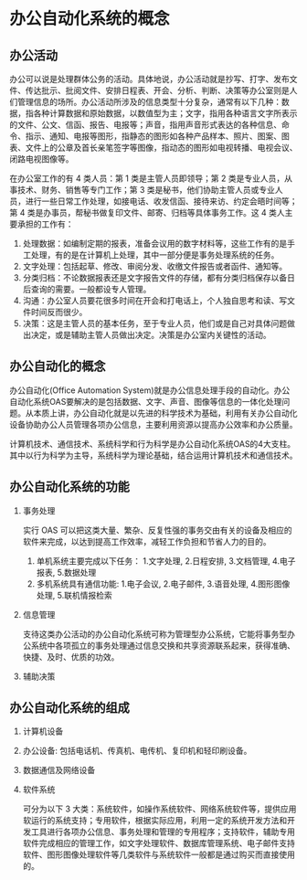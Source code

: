 
# 办公自动化系统的概念

## 办公活动

办公可以说是处理群体公务的活动。具体地说，办公活动就是抄写、打字、发布文件、传达批示、批阅文件、安排日程表、开会、分析、判断、决策等办公室则是人们管理信息的场所。办公活动所涉及的信息类型十分复杂，通常有以下几种：数据，指各种计算数据和原始数据，以数值型为主；文字，指用各种语言文字所表示的文件、公文、信函、报告、电报等；声音，指用声音形式表达的各种信息、命令、指示、通知、电报等图形，指静态的图形如各种产品样本、照片、图案、图表、文件上的公章及首长亲笔签字等图像，指动态的图形如电视转播、电视会议、闭路电视图像等。

在办公室工作的有 4 类人员：第 1 类是主管人员即领导；第 2 类是专业人员，从事技术、财务、销售等专门工作；第 3 类是秘书，他们协助主管人员或专业人员，进行一些日常工作处理，如接电话、收发信函、接待来访、约定会晤时间等；第 4 类是办事员，帮秘书做复印文件、邮寄、归档等具体事务工作。这 4 类人主要承担的工作有：

1. 处理数据：如编制定期的报表，准备会议用的数字材料等，这些工作有的是手工处理，有的是在计算机上处理，其中一部分便是事务处理系统的任务。
2. 文字处理：包括起草、修改、审阅分发、收缴文件报告或者函件、通知等。
3. 分类归档：不论数据报表还是文字报告文件的存储，都有分类归档保存以备日后查询的需要。一般都设专人管理。
4. 沟通：办公室人员要花很多时间在开会和打电话上，个人独自思考和读、写文件时间反而很少。
5. 决策：这是主管人员的基本任务，至于专业人员，他们或是自己对具体问题做出决定，或是辅助主管人员做出决定。决策是办公室内关键性的活动。

## 办公自动化的概念

办公自动化(Office Automation System)就是办公信息处理手段的自动化。办公自动化系统OAS要解决的是包括数据、文字、声音、图像等信息的一体化处理问题。从本质上讲，办公自动化就是以先进的科学技术为基础，利用有关办公自动化设备协助办公人员管理各项办公信息，主要利用资源以提高办公效率和办公质量。

计算机技术、通信技术、系统科学和行为科学是办公自动化系统OAS的4大支柱。其中以行为科学为主导，系统科学为理论基础，结合运用计算机技术和通信技术。

## 办公自动化系统的功能

1. 事务处理

    实行 OAS 可以把这类大量、繁杂、反复性强的事务交由有关的设备及相应的软件来完成，以达到提高工作效率，减轻工作负担和节省人力的目的。

    1. 单机系统主要完成以下任务： 1.文字处理, 2.日程安排, 3.文档管理, 4.电子报表, 5.数据处理
    2. 多机系统具有通信功能: 1.电子会议, 2.电子邮件, 3.语音处理, 4.图形图像处理, 5.联机情报检索

2. 信息管理

    支待这类办公活动的办公自动化系统可称为管理型办公系统，它能将事务型办公系统中各项孤立的事务处理通过信息交换和共享资源联系起来，获得准确、快捷、及时、优质的功效。

3. 辅助决策

## 办公自动化系统的组成

1. 计算机设备
2. 办公设备: 包括电话机、传真机、电传机、复印机和轻印刷设备。
3. 数据通信及网络设备
4. 软件系统

    可分为以下 3 大类：系统软件，如操作系统软件、网络系统软件等，提供应用软运行的系统支持；专用软件，根据实际应用，利用一定的系统开发方法和开发工具进行各项办公信息、事务处理和管理的专用程序；支持软件，辅助专用软件完成相应的管理工作，如文字处理软件、数据库管理系统、电子邮件支持软件、图形图像处理软件等几类软件与系统软件一般都是通过购买而直接使用的。
